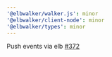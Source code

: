 ```yaml
---
'@elbwalker/walker.js': minor
'@elbwalker/client-node': minor
'@elbwalker/types': minor
---
```


Push events via elb [#372](https://github.com/elbwalker/walkerOS/issues/372)
